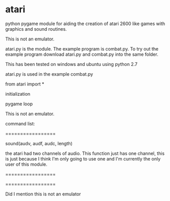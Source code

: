 # atari
python pygame module for aiding the creation of atari 2600 like games with graphics and sound routines.

This is not an emulator.


atari.py is the module. The example program is combat.py.
To try out the example program download atari.py and combat.py into the same folder.

This has been tested on windows and ubuntu using python 2.7

atari.py is used in the example combat.py


from atari import *
 
initialization

pygame loop


This is not an emulator.

command list:

=================

sound(audv, audf, audc, length)

the atari had two channels of audio. This function just has one channel, this is just because I think I'm only going to use one and I'm currently the only user of this module.

=================





=================


Did I mention this is not an emulator
